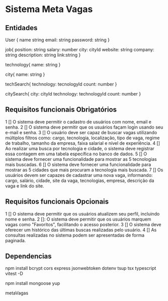 # Sistema Meta Vagas

## Entidades

User {
name string
email: string
password: string
}

job{
  position: string
  salary: number
  city: cityId
  website: string
  company: string
  description: string
  link:string
}

technology{
  name: string
}

city{
  name: string
}

techSearch{
  technology: tecnologyId
  count: number
}

citySearch{
  city: cityId
  technology: technologyId
  count: number
}

## Requisitos funcionais Obrigatórios
1 [] O sistema deve permitir o cadastro de usuários com nome, email e senha.
2 [] O sistema deve permitir que os usuários façam login usando seu e-mail e senha.
3 [] O usuário deve ser capaz de buscar vagas utilizando múltiplos filtros como: cargo, tecnologia, localização, tipo de vaga, regime de trabalho, tamanho da empresa, faixa salarial e nível de experiência.
4 [] Ao realizar uma busca por tecnologia e cidade, o sistema deve registrar essa contagem em uma tabela específica no banco de dados.
5 [] O sistema deve fornecer uma funcionalidade para mostrar as 5 tecnologias mais buscadas.
6 [] O sistema deve fornecer uma funcionalidade para mostrar as 5 cidades que mais procuram a tecnologia mais buscada.
7 [] Os usuários devem ser capazes de cadastrar uma nova vaga, informando: cargo, salário, cidade, site da vaga, tecnologias, empresa, descrição da vaga e link do site.

## Requisitos funcionais Opcionais
1 [] O sistema deve permitir que os usuários atualizem seu perfil, incluindo nome e senha.
2 []: O sistema deve permitir que os usuários marquem vagas como "Favoritos", facilitando o acesso posterior.
3 [] O sistema deve oferecer um histórico das últimas buscas realizadas pelo usuário.
4 [] As consultas realizadas no sistema podem ser apresentadas de forma paginada.

## Dependencias
  npm install bcrypt cors express jsonwebtoken dotenv tsup tsx typescript vitest -D

  npm install mongoose    yup 

metaVagas  